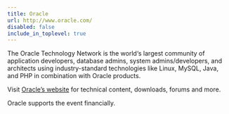 ```yaml
---
title: Oracle
url: http://www.oracle.com/
disabled: false
include_in_toplevel: true
---
```


The Oracle Technology Network is the world‘s largest community of application
developers, database admins, system admins/developers, and architects using
industry-standard technologies like Linux, MySQL, Java, and PHP in combination
with Oracle products.

Visit [Oracle’s website](http://oracle.com/technetwork/topics/php) for technical
content, downloads, forums and more.

Oracle supports the event financially.
